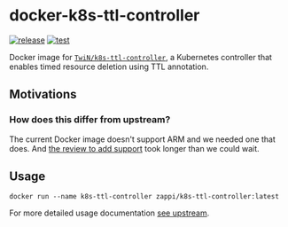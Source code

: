 # docker-k8s-ttl-controller

[![release](https://github.com/Intellection/docker-k8s-ttl-controller/actions/workflows/release.yml/badge.svg)](https://github.com/Intellection/docker-k8s-ttl-controller/actions/workflows/release.yml) [![test](https://github.com/Intellection/docker-k8s-ttl-controller/actions/workflows/test.yml/badge.svg)](https://github.com/Intellection/docker-k8s-ttl-controller/actions/workflows/test.yml)

Docker image for [`TwiN/k8s-ttl-controller`](https://github.com/TwiN/k8s-ttl-controller), a Kubernetes controller that enables timed resource deletion using TTL annotation.

## Motivations

### How does this differ from upstream?

The current Docker image doesn't support ARM and we needed one that does. And [the review to add support](https://github.com/TwiN/k8s-ttl-controller/pull/95) took longer than we could wait.

## Usage

```
docker run --name k8s-ttl-controller zappi/k8s-ttl-controller:latest
```

For more detailed usage documentation [see upstream](https://github.com/TwiN/k8s-ttl-controller).
